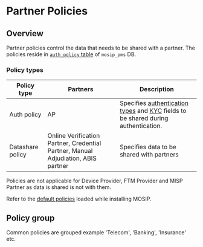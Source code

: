 # Partner Policies

## Overview
Partner policies control the data that needs to be shared with a partner. The policies reside in [`auth_policy` table](https://github.com/mosip/partner-management-services/blob/release-1.2.0/db_scripts/mosip_pms/ddl/pms-auth_policy.sql) of `mosip_pms` DB. 

### Policy types
|Policy type|Partners|Description|
|---|---|---|
|Auth policy|AP|Specifies [authentication types](id-authentication.md#authentication-types) and [KYC](id-authentication.md#kyc-authentication) fields to be shared during authentication.|
|Datashare policy|Online Verification Partner, Credential Partner, Manual Adjudiation, ABIS partner|Specifies data to be shared with partners|

Policies are not applicable for Device Provider, FTM Provider and MISP Partner as data is shared is not with them.

Refer to the [default policies](https://github.com/mosip/partner-management-services/blob/release-1.2.0/db_scripts/mosip_pms/dml/pms-auth_policy.csv) loaded while installing MOSIP.

## Policy group
Common policies are grouped example 'Telecom', 'Banking', 'Insurance' etc. 










